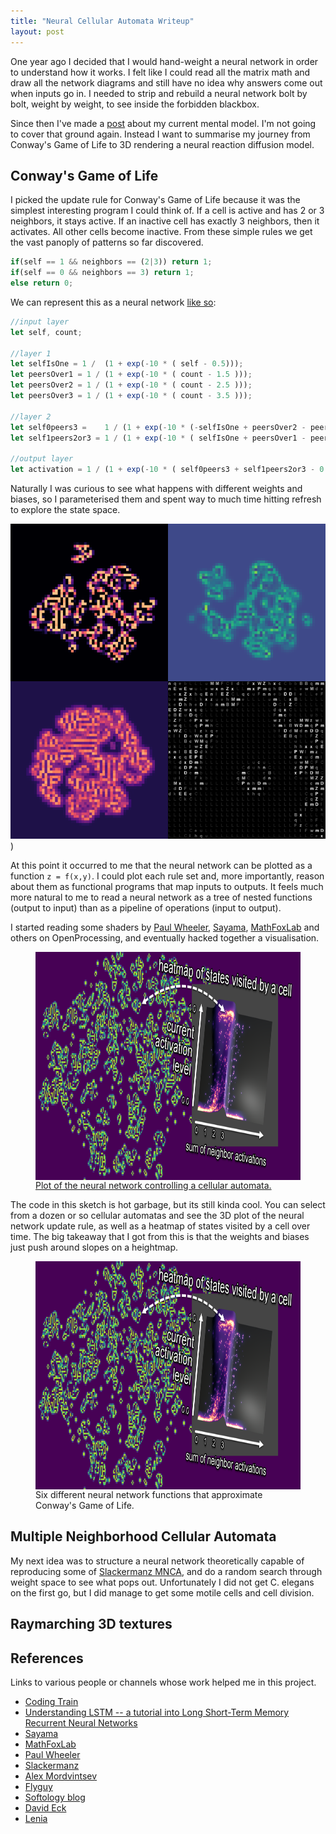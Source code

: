 ```yaml
---
title: "Neural Cellular Automata Writeup"
layout: post
---
```


One year ago I decided that I would hand-weight a neural network in order to understand how it works. I felt like I could read all the matrix math and draw all the network diagrams and still have no idea why answers come out when inputs go in. I needed to strip and rebuild a neural network bolt by bolt, weight by weight, to see inside the forbidden blackbox. 

Since then I've made a [post](../_posts/2022-01-12-NN-Boolean-Algebra.md) about my current mental model. I'm not going to cover that ground again. Instead I want to summarise my journey from Conway's Game of Life to 3D rendering a neural reaction diffusion model. 

## Conway's Game of Life

I picked the update rule for Conway's Game of Life because it was the simplest interesting program I could think of. If a cell is active and has 2 or 3 neighbors, it stays active. If an inactive cell has exactly 3 neighbors, then it activates. All other cells become inactive. From these simple rules we get the vast panoply of patterns so far discovered. 

```js
if(self == 1 && neighbors == (2|3)) return 1;
if(self == 0 && neighbors == 3) return 1;
else return 0;
```

We can represent this as a neural network [like so](https://openprocessing.org/sketch/1236584):

```js
//input layer
let self, count; 

//layer 1
let selfIsOne = 1 /  (1 + exp(-10 * ( self - 0.5))); 
let peersOver1 = 1 / (1 + exp(-10 * ( count - 1.5 ))); 
let peersOver2 = 1 / (1 + exp(-10 * ( count - 2.5 ))); 
let peersOver3 = 1 / (1 + exp(-10 * ( count - 3.5 ))); 

//layer 2
let self0peers3 =    1 / (1 + exp(-10 * (-selfIsOne + peersOver2 - peersOver3 - 0.5)));
let self1peers2or3 = 1 / (1 + exp(-10 * ( selfIsOne + peersOver1 - peersOver3 - 1.5)));

//output layer
let activation = 1 / (1 + exp(-10 * ( self0peers3 + self1peers2or3 - 0.5 ))); 
```

Naturally I was curious to see what happens with different weights and biases, so I parameterised them and spent way to much time hitting refresh to explore the state space. 

![neural game of life screenshots](/assets/images/neural-games-of-life.png))

At this point it occurred to me that the neural network can be plotted as a function `z = f(x,y)`. I could plot each rule set and, more importantly, reason about them as functional programs that map inputs to outputs. It feels much more natural to me to read a neural network as a tree of nested functions (output to input) than as a pipeline of operations (input to output). 

I started reading some shaders by [Paul Wheeler](https://openprocessing.org/user/254459?view=sketches), [Sayama](https://openprocessing.org/user/159668?view=sketches), [MathFoxLab](https://openprocessing.org/user/161812?view=sketches) and others on OpenProcessing, and eventually hacked together a visualisation. 

<p align="center">
    <a href="https://openprocessing.org/sketch/1254639">
        <figure>
            <img src= "../assets/images/NGOL-function-heatmap.png" alt="heatmap of cell states visited by neural network" width="800" height="365" align="middle"/>
            <figcaption>Plot of the neural network controlling a cellular automata.</figcaption>
        </figure>
    </a>
</p>

The code in this sketch is hot garbage, but its still kinda cool. You can select from a dozen or so cellular automatas and see the 3D plot of the neural network update rule, as well as a heatmap of states visited by a cell over time. The big takeaway that I got from this is that the weights and biases just push around slopes on a heightmap. 

<p align="center">
    <figure>
        <img src= "../assets/images/NGOL-function-heatmap.png" alt="neural networks plotted as 3D functions" width="800" height="365" align="middle"/>
        <figcaption>Six different neural network functions that approximate Conway's Game of Life.</figcaption>
    </figure>
</p>

## Multiple Neighborhood Cellular Automata 

My next idea was to structure a neural network theoretically capable of reproducing some of [Slackermanz MNCA](https://www.youtube.com/watch?v=5TstDc_ed-4), and do a random search through weight space to see what pops out. Unfortunately I did not get C. elegans on the first go, but I did manage to get some motile cells and cell division. 




## Raymarching 3D textures



## References
Links to various people or channels whose work helped me in this project. 

- [Coding Train](https://www.youtube.com/channel/UCvjgXvBlbQiydffZU7m1_aw)
- [Understanding LSTM -- a tutorial into Long Short-Term Memory Recurrent Neural Networks](https://arxiv.org/abs/1909.09586)
- [Sayama](https://openprocessing.org/user/159668?view=sketches)
- [MathFoxLab](https://openprocessing.org/user/161812?view=sketches)
- [Paul Wheeler](https://openprocessing.org/user/254459?view=sketches)
- [Slackermanz](https://slackermanz.com/understanding-multiple-neighborhood-cellular-automata/)
- [Alex Mordvintsev](https://twitter.com/ak92501/status/1465152668817670150)
- [Flyguy](https://www.shadertoy.com/view/Ml3SD4)
- [Softology blog](https://softologyblog.wordpress.com/2019/12/28/3d-cellular-automata-3/)
- [David Eck](https://math.hws.edu/graphicsbook/index.html)
- [Lenia](https://arxiv.org/abs/1812.05433)